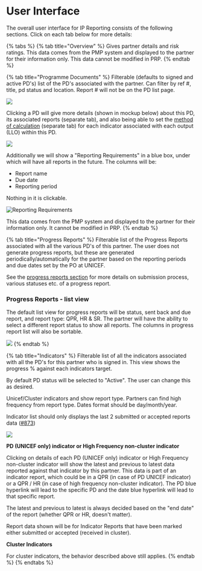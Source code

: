 # User Interface

The overall user interface for IP Reporting consists of the following sections. Click on each tab below for more details:

{% tabs %}
{% tab title="Overview" %}
Gives partner details and risk ratings. This data comes from the PMP system and displayed to the partner for their information only. This data cannot be modified in PRP.
{% endtab %}

{% tab title="Programme Documents" %}
Filterable \(defaults to signed and active PD's\) list of the PD's associated with the partner. Can filter by ref \#, title, pd status and location. Report \# will not be on the PD list page.

![](../../.gitbook/assets/screen-shot-2018-02-12-at-1.11.46-pm.png)

Clicking a PD will give more details \(shown in mockup below\) about this PD, its associated reports \(separate tab\), and also being able to set the [method of calculation](setting-calculation-methods-for-indicators.md) \(separate tab\) for each indicator associated with each output \(LLO\) within this PD.

![](https://blobscdn.gitbook.com/v0/b/gitbook-28427.appspot.com/o/assets%2F-KzwqgC7O0kW5EDlHvvK%2F-L4c0bvrfEPWnSxYQa0b%2F-L4c0iMbmQhsWwBUj8sx%2FScreen%20Shot%202018-02-05%20at%202.10.21%20PM.png?alt=media&token=f8c9102a-d906-4aa9-9840-938997f333aa)

Additionally we will show a "Reporting Requirements" in a blue box, under which will have all reports in the future. The columns will be:

* Report name
* Due date
* Reporting period

Nothing in it is clickable.



![Reporting Requirements](https://lh4.googleusercontent.com/p9SwdJ5o1cX2-McWj1RS0cpfPBoqLhHeajL4jwc8qeWJpQ6o51RnAJJZ3gGV7n-sNS_XiDkS2bS0J_jTA1L5TCiEmn8OSTOqmrohXO8AWSVaY61aFtNZFdyEBsiBN20ljzrrnjq4)

This data comes from the PMP system and displayed to the partner for their information only. It cannot be modified in PRP.
{% endtab %}

{% tab title="Progress Reports" %}
Filterable list of the Progress Reports associated with all the various PD's of this partner. The user does not generate progress reports, but these are generated periodically/automatically for the partner based on the reporting periods and due dates set by the PO at UNICEF.

See the [progress reports section](progress-reports/) for more details on submission process, various statuses etc. of a progress report.

### Progress Reports - list view

The default list view for progress reports will be status, sent back and due report, and report type: QPR, HR & SR. The partner will have the ability to select a different report status to show all reports. The columns in progress report list will also be sortable.

![](../../.gitbook/assets/screen-shot-2018-02-05-at-1.58.35-pm.png)
{% endtab %}

{% tab title="Indicators" %}
Filterable list of all the indicators associated with all the PD's for this partner who is signed in. This view shows the progress % against each indicators target.

By default PD status will be selected to "Active". The user can change this as desired.

Unicef/Cluster indicators and show report type. Partners can find high frequency from report type. Dates format should be day/month/year.

Indicator list should only displays the last 2 submitted or accepted reports data \([\#873](https://github.com/unicef/etools-partner-reporting-portal/issues/873)\)

![](../../.gitbook/assets/screen-shot-2018-02-12-at-1.14.34-pm.png)

**PD \(UNICEF only\) indicator or High Frequency non-cluster indicator**

Clicking on details of each PD \(UNICEF only\) indicator or High Frequency non-cluster indicator will show the latest and previous to latest data reported against that indicator by this partner. This data is part of an indicator report, which could be in a QPR \(in case of PD UNICEF indicator\) or a QPR / HR \(in case of high frequency non-cluster indicator\). The PD blue hyperlink will lead to the specific PD and the date blue hyperlink will lead to that specific report.

The latest and previous to latest is always decided based on the "end date" of the report \(whether QPR or HR, doesn't matter\).

Report data shown will be for Indicator Reports that have been marked either submitted or accepted \(received in cluster\).

**Cluster Indicators**

For cluster indicators, the behavior described above still applies. 
{% endtab %}
{% endtabs %}





